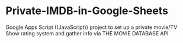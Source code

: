 # Private-IMDB-in-Google-Sheets
Google Apps Script ((JavaScript)) project to set up a private movie/TV Show rating system and gather info via THE MOVIE DATABASE API
